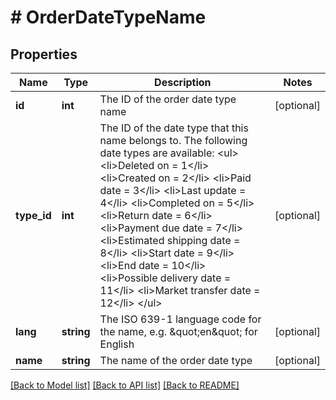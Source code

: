 # # OrderDateTypeName

## Properties

Name | Type | Description | Notes
------------ | ------------- | ------------- | -------------
**id** | **int** | The ID of the order date type name | [optional] 
**type_id** | **int** | The ID of the date type that this name belongs to. The following date types are available: &lt;ul&gt; &lt;li&gt;Deleted on &#x3D; 1&lt;/li&gt; &lt;li&gt;Created on &#x3D; 2&lt;/li&gt; &lt;li&gt;Paid date &#x3D; 3&lt;/li&gt; &lt;li&gt;Last update &#x3D; 4&lt;/li&gt; &lt;li&gt;Completed on &#x3D; 5&lt;/li&gt; &lt;li&gt;Return date &#x3D; 6&lt;/li&gt; &lt;li&gt;Payment due date &#x3D; 7&lt;/li&gt; &lt;li&gt;Estimated shipping date &#x3D; 8&lt;/li&gt; &lt;li&gt;Start date &#x3D; 9&lt;/li&gt; &lt;li&gt;End date &#x3D; 10&lt;/li&gt; &lt;li&gt;Possible delivery date &#x3D; 11&lt;/li&gt; &lt;li&gt;Market transfer date &#x3D; 12&lt;/li&gt; &lt;/ul&gt; | [optional] 
**lang** | **string** | The ISO 639-1 language code for the name, e.g. \&quot;en\&quot; for English | [optional] 
**name** | **string** | The name of the order date type | [optional] 

[[Back to Model list]](../../README.md#documentation-for-models) [[Back to API list]](../../README.md#documentation-for-api-endpoints) [[Back to README]](../../README.md)


